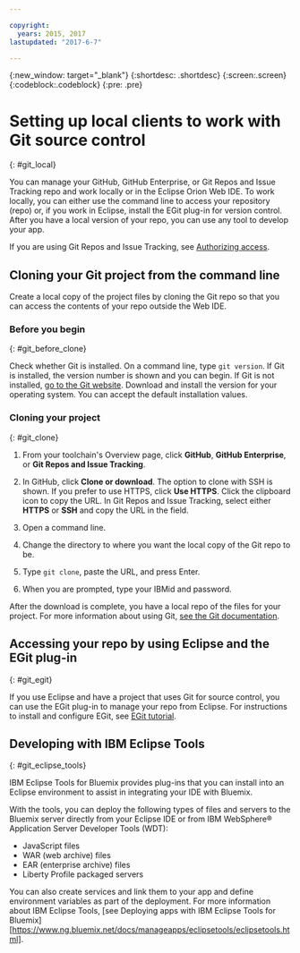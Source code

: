 ```yaml
---

copyright:
  years: 2015, 2017
lastupdated: "2017-6-7"

---
```


{:new_window: target="_blank"}
{:shortdesc: .shortdesc}
{:screen:.screen}
{:codeblock:.codeblock}
{:pre: .pre}

# Setting up local clients to work with Git source control 
{: #git_local}


You can manage your GitHub, GitHub Enterprise, or Git Repos and Issue Tracking repo and work locally or in the Eclipse Orion  Web IDE. To work locally, you can either use the command line to access your repository (repo) or, if you work in Eclipse, install the EGit plug-in for version control. After you have a local version of your repo, you can use any tool to develop your app.

If you are using Git Repos and Issue Tracking, see [Authorizing access](https://console.stage1.bluemix.net/docs/services/ContinuousDelivery/git_working.html#git_authentication).


## Cloning your Git project from the command line

Create a local copy of the project files by cloning the Git repo so that you can access the contents of your repo outside the Web IDE. 

### Before you begin
{: #git_before_clone}

Check whether Git is installed. On a command line, type `git version`. If Git is installed, the version number is shown and you can begin. If Git is not installed, [go to the Git website](http://git-scm.com/downloads). Download and install the version for your operating system. You can accept the default installation values.

### Cloning your project
{: #git_clone}

1. From your toolchain's Overview page, click **GitHub**, **GitHub Enterprise**, or **Git Repos and Issue Tracking**.

2. In GitHub, click **Clone or download**. The option to clone with SSH is shown. If you prefer to use HTTPS, click **Use HTTPS**. Click the clipboard icon to copy the URL. In Git Repos and Issue Tracking, select either **HTTPS** or **SSH** and copy the URL in the field.

3. Open a command line.

4. Change the directory to where you want the local copy of the Git repo to be.

5. Type `git clone`, paste the URL, and press Enter. 

6. When you are prompted, type your IBMid and password.   

After the download is complete, you have a local repo of the files for your project. For more information about using Git, [see the Git documentation](http://git-scm.com/doc).


## Accessing your repo by using Eclipse and the EGit plug-in
{: #git_egit}

If you use Eclipse and have a project that uses Git for source control, you can use the EGit plug-in to manage your repo from Eclipse. For instructions to install and configure EGit, see [EGit tutorial](http://eclipsesource.com/blogs/tutorials/egit-tutorial/).

## Developing with IBM Eclipse Tools
{: #git_eclipse_tools}

IBM Eclipse Tools for Bluemix provides plug-ins that you can install into an Eclipse environment to assist in integrating your IDE with Bluemix.

With the tools, you can deploy the following types of files and servers to the Bluemix server directly from your Eclipse IDE or from IBM WebSphere&reg; Application Server Developer Tools (WDT):
* JavaScript files
* WAR (web archive) files
* EAR (enterprise archive) files
* Liberty Profile packaged servers

You can also create services and link them to your app and define environment variables as part of the deployment. For more information about IBM Eclipse Tools, [see Deploying apps with IBM Eclipse Tools for Bluemix][https://www.ng.bluemix.net/docs/manageapps/eclipsetools/eclipsetools.html].

